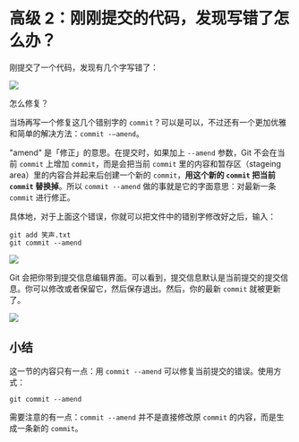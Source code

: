 # 高级 2：刚刚提交的代码，发现写错了怎么办？

刚提交了一个代码，发现有几个字写错了：

![](https://p1-jj.byteimg.com/tos-cn-i-t2oaga2asx/gold-user-assets/2017/11/21/15fdf01882286d88~tplv-t2oaga2asx-zoom-in-crop-mark:1304:0:0:0.awebp)

怎么修复？

当场再写一个修复这几个错别字的 `commit`？可以是可以，不过还有一个更加优雅和简单的解决方法：`commit -—amend`。

"amend" 是「修正」的意思。在提交时，如果加上 `--amend` 参数，Git 不会在当前 `commit` 上增加 `commit`，而是会把当前 `commit` 里的内容和暂存区（stageing area）里的内容合并起来后创建一个新的 `commit`，**用这个新的 `commit` 把当前 `commit` 替换掉**。所以 `commit --amend` 做的事就是它的字面意思：对最新一条 `commit` 进行修正。

具体地，对于上面这个错误，你就可以把文件中的错别字修改好之后，输入：

```
git add 笑声.txt
git commit --amend
```

![](https://p1-jj.byteimg.com/tos-cn-i-t2oaga2asx/gold-user-assets/2017/11/21/15fdf0187ef5dbbb~tplv-t2oaga2asx-zoom-in-crop-mark:1304:0:0:0.awebp)

Git 会把你带到提交信息编辑界面。可以看到，提交信息默认是当前提交的提交信息。你可以修改或者保留它，然后保存退出。然后，你的最新 `commit` 就被更新了。

![](https://p1-jj.byteimg.com/tos-cn-i-t2oaga2asx/gold-user-assets/2017/11/21/15fdf0187f2f4b2d~tplv-t2oaga2asx-zoom-in-crop-mark:1304:0:0:0.awebp)

## 小结

这一节的内容只有一点：用 `commit --amend` 可以修复当前提交的错误。使用方式：

```
git commit --amend
```

需要注意的有一点：`commit --amend` 并不是直接修改原 `commit` 的内容，而是生成一条新的 `commit`。
